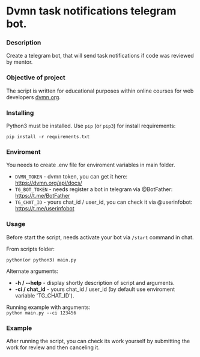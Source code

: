 # Dvmn task notifications telegram bot.
### Description

Create a telegram bot, that will send task notifications if code was reviewed by mentor.

### Objective of project

The script is written for educational purposes within online courses for web developers [dvmn.org](https://dvmn.org/).

### Installing

Python3 must be installed. 
Use `pip` (or `pip3`) for install requirements:
```
pip install -r requirements.txt
```

### Enviroment

You needs to create .env file for enviroment variables in main folder.

- `DVMN_TOKEN` - dvmn token, you can get it here: https://dvmn.org/api/docs/  
- `TG_BOT_TOKEN` - needs register a bot in telegram via @BotFather: https://t.me/BotFather
- `TG_CHAT_ID` - yours chat_id / user_id, you can check it via @userinfobot: https://t.me/userinfobot

### Usage
Before start the script, needs activate your bot via `/start` command in chat.

From scripts folder:
```
python(or python3) main.py
```
Alternate arguments:
- **-h / --help** - display shortly description of script and arguments.
- **-ci / chat_id** - yours chat_id / user_id (by default use enviroment variable 'TG_CHAT_ID').  

Running example with arguments:  
`python main.py --ci 123456`

### Example
After running the script, you can check its work yourself by submitting the work for review and then canceling it.



